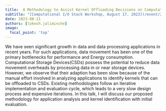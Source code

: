 ```yaml
---
title:  A Methodology to Assist Kernel Offloading Decisions on Computational Storage
subtitle: "[Computational I/O Stack Workshop, August 17, 2023](/event/20230817/)"
date: 2023-08-11
authors: [lokesh.jaliminche]
image:
  focal_point: 'top'
---
```


We have seen significant growth in data and data processing applications in recent years. For such applications, data movement has been one of the primary bottlenecks for performance and Energy consumption. Computational Storage Devices(CSDs) possess the potential to reduce data movement overheads by processing data in or near storage devices. However, we observe that their adaption has been slow because of the manual effort involved in analyzing applications to identify kernels that can be offloaded to CSDs. Existing methodologies follow an iterative implementation and evaluation cycle, which leads to a very slow design process and expensive iterations. In this talk, I will discuss our proposed methodology for application analysis and kernel identification with initial evaluation. 
